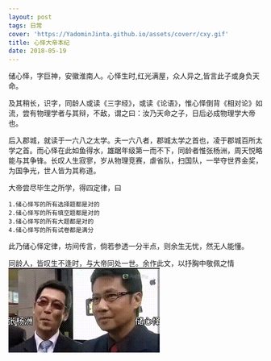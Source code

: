 ```yaml
---
layout: post
tags: 日常
cover: 'https://YadominJinta.github.io/assets/coverr/cxy.gif'
title: 心怿大帝本纪
date: 2018-05-19
---
```


储心怿，字巨神，安徽淮南人。心怿生时,红光满屋，众人异之,皆言此子或身负天命。  

及其稍长，识字，同龄人或读《三字经》，或读《论语》，惟心怿倒背《相对论》如流，尝有物理学者与其辩，不敌，谓之曰：汝乃天命之子，日后必成物理学大帝也。  

后入郡城，就读于一六八之太学。夫一六八者，郡城太学之首也，凌于郡城百所太学之首。而心怿在此如鱼得水，雄踞年级第一而不下，同龄者惟张杨洲，周天悦略能与其争锋。长叹人生寂寥，岁从物理竞赛，虐省队，扫国队，一举夺世界金奖，为国争光，世人皆为其称道。  

大帝尝尽毕生之所学，得四定律，曰
```
1.储心怿写的所有选择题都是对的
2.储心怿写的所有填空题都是对的
3.储心怿写的所有大题都是对的
4.储心怿写的所有试卷都是满分
```
此乃储心怿定律，坊间传言，倘若参透一分半点，则余生无忧，然无人能懂。  

同龄人，皆叹生不逢时，与大帝同处一世。余作此文，以抒胸中敬佩之情
![cxy](/assets/img/cxy.gif)
